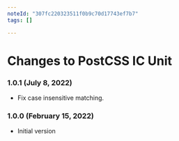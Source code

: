 ```yaml
---
noteId: "307fc220323511f0b9c70d17743ef7b7"
tags: []

---
```


# Changes to PostCSS IC Unit

### 1.0.1 (July 8, 2022)

- Fix case insensitive matching.

### 1.0.0 (February 15, 2022)

- Initial version
